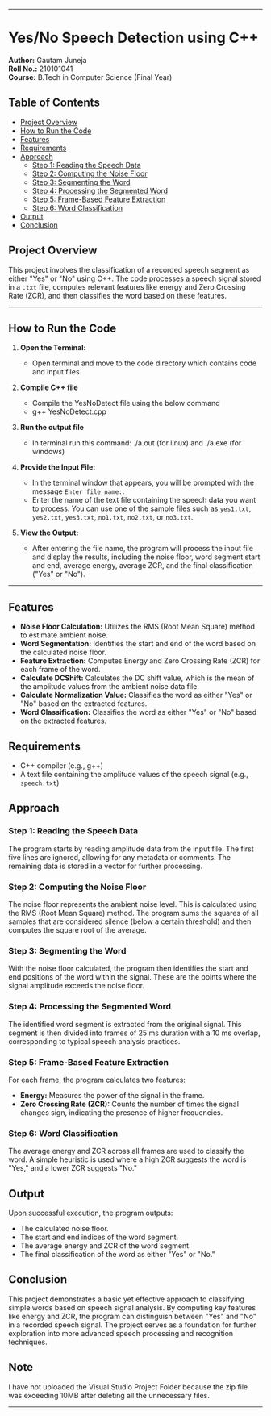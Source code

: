 
---

# Yes/No Speech Detection using C++

**Author:** Gautam Juneja  
**Roll No.:** 210101041  
**Course:** B.Tech in Computer Science (Final Year)  

## Table of Contents

- [Project Overview](#project-overview)
- [How to Run the Code](#how-to-run-the-code)
- [Features](#features)
- [Requirements](#requirements)
- [Approach](#approach)
  - [Step 1: Reading the Speech Data](#step-1-reading-the-speech-data)
  - [Step 2: Computing the Noise Floor](#step-2-computing-the-noise-floor)
  - [Step 3: Segmenting the Word](#step-3-segmenting-the-word)
  - [Step 4: Processing the Segmented Word](#step-4-processing-the-segmented-word)
  - [Step 5: Frame-Based Feature Extraction](#step-5-frame-based-feature-extraction)
  - [Step 6: Word Classification](#step-6-word-classification)
- [Output](#output)
- [Conclusion](#conclusion)

## Project Overview

This project involves the classification of a recorded speech segment as either "Yes" or "No" using C++. The code processes a speech signal stored in a `.txt` file, computes relevant features like energy and Zero Crossing Rate (ZCR), and then classifies the word based on these features.

---

## How to Run the Code

1. **Open the Terminal:**

   - Open terminal and move to the code directory which contains code and input files.

2. **Compile C++ file**

   - Compile the YesNoDetect file using the below command
   - g++ YesNoDetect.cpp

3. **Run the output file**

   - In terminal run this command: ./a.out (for linux) and ./a.exe (for windows)

4. **Provide the Input File:**

   - In the terminal window that appears, you will be prompted with the message `Enter file name:`.
   - Enter the name of the text file containing the speech data you want to process. You can use one of the sample files such as `yes1.txt`, `yes2.txt`, `yes3.txt`, `no1.txt`, `no2.txt`, or `no3.txt`.

5. **View the Output:**
   - After entering the file name, the program will process the input file and display the results, including the noise floor, word segment start and end, average energy, average ZCR, and the final classification ("Yes" or "No").

---

## Features

- **Noise Floor Calculation:** Utilizes the RMS (Root Mean Square) method to estimate ambient noise.
- **Word Segmentation:** Identifies the start and end of the word based on the calculated noise floor.
- **Feature Extraction:** Computes Energy and Zero Crossing Rate (ZCR) for each frame of the word.
- **Calculate DCShift:** Calculates the DC shift value, which is the mean of the amplitude values from the ambient noise data file.
- **Calculate Normalization Value:** Classifies the word as either "Yes" or "No" based on the extracted features.
- **Word Classification:** Classifies the word as either "Yes" or "No" based on the extracted features.

## Requirements

- C++ compiler (e.g., g++)
- A text file containing the amplitude values of the speech signal (e.g., `speech.txt`)

## Approach

### Step 1: Reading the Speech Data

The program starts by reading amplitude data from the input file. The first five lines are ignored, allowing for any metadata or comments. The remaining data is stored in a vector for further processing.

### Step 2: Computing the Noise Floor

The noise floor represents the ambient noise level. This is calculated using the RMS (Root Mean Square) method. The program sums the squares of all samples that are considered silence (below a certain threshold) and then computes the square root of the average.

### Step 3: Segmenting the Word

With the noise floor calculated, the program then identifies the start and end positions of the word within the signal. These are the points where the signal amplitude exceeds the noise floor.

### Step 4: Processing the Segmented Word

The identified word segment is extracted from the original signal. This segment is then divided into frames of 25 ms duration with a 10 ms overlap, corresponding to typical speech analysis practices.

### Step 5: Frame-Based Feature Extraction

For each frame, the program calculates two features:

- **Energy:** Measures the power of the signal in the frame.
- **Zero Crossing Rate (ZCR):** Counts the number of times the signal changes sign, indicating the presence of higher frequencies.

### Step 6: Word Classification

The average energy and ZCR across all frames are used to classify the word. A simple heuristic is used where a high ZCR suggests the word is "Yes," and a lower ZCR suggests "No."

## Output

Upon successful execution, the program outputs:

- The calculated noise floor.
- The start and end indices of the word segment.
- The average energy and ZCR of the word segment.
- The final classification of the word as either "Yes" or "No."

## Conclusion

This project demonstrates a basic yet effective approach to classifying simple words based on speech signal analysis. By computing key features like energy and ZCR, the program can distinguish between "Yes" and "No" in a recorded speech signal. The project serves as a foundation for further exploration into more advanced speech processing and recognition techniques.

## Note

I have not uploaded the Visual Studio Project Folder because the zip file was exceeding 10MB after deleting all the unnecessary files.

---
